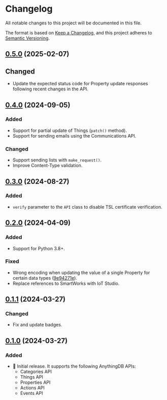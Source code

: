 # Changelog

All notable changes to this project will be documented in this file.

The format is based on [Keep a Changelog](https://keepachangelog.com/en/1.0.0/),
and this project adheres to [Semantic Versioning](https://semver.org/spec/v2.0.0.html).

## [0.5.0](https://github.com/altairengineering/iots-python/tree/v0.5.0) (2025-02-07)

## Changed

- Update the expected status code for Property update responses following recent
  changes in the API.

## [0.4.0](https://github.com/altairengineering/iots-python/tree/v0.4.0) (2024-09-05)

### Added

- Support for partial update of Things (`patch()` method).
- Support for sending emails using the Communications API.

### Changed

- Support sending lists with `make_request()`.
- Improve Content-Type validation.

## [0.3.0](https://github.com/altairengineering/iots-python/tree/v0.3.0) (2024-08-27)

### Added

- `verify` parameter to the `API` class to disable TSL certificate verification.

## [0.2.0](https://github.com/altairengineering/iots-python/tree/v0.2.0) (2024-04-09)

### Added

- Support for Python 3.8+.

### Fixed

- Wrong encoding when updating the value of a single Property for certain data
  types ([9e94271e](https://github.com/altairengineering/iots-python/commit/9e94271e)).
- Replace references to SmartWorks with IoT Studio.

## [0.1.1](https://github.com/altairengineering/iots-python/tree/v0.1.1) (2024-03-27)

### Changed

- Fix and update badges.

## [0.1.0](https://github.com/altairengineering/iots-python/tree/v0.1.0) (2024-03-27)

### Added

- 🚀 Initial release. It supports the following AnythingDB APIs:
  - Categories API
  - Things API
  - Properties API
  - Actions API
  - Events API
